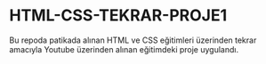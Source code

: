 # HTML-CSS-TEKRAR-PROJE1

Bu repoda patikada alınan HTML ve CSS eğitimleri üzerinden tekrar amacıyla Youtube üzerinden alınan eğitimdeki proje uygulandı.
